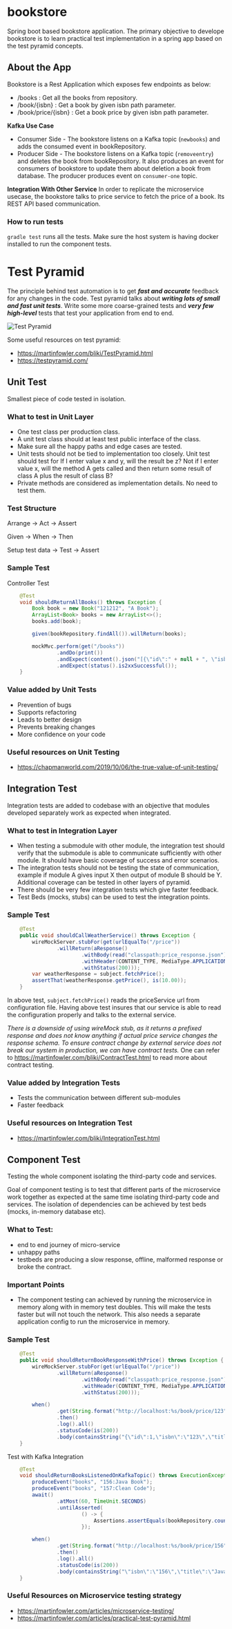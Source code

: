 # bookstore
Spring boot based bookstore application. The primary objective to develope bookstore is to learn practical test implementation in a spring app based on the test pyramid concepts.

## About the App
Bookstore is a Rest Application which exposes few endpoints as below:
- /books : Get all the books from repository.
- /book/{isbn} : Get a book by given isbn path parameter.
- /book/price/{isbn} : Get a book price by given isbn path parameter.

**Kafka Use Case**
- Consumer Side - The bookstore listens on a Kafka topic  (`newbooks`) and adds the consumed event in bookRepository.
- Producer Side - The bookstore listens on a Kafka topic (`removeentry`) and deletes the book from bookRepository. It also produces an event for consumers of bookstore to update them about deletion a book from database.
The producer produces event on `consumer-one` topic.

**Integration With Other Service**
In order to replicate the microservice usecase, the bookstore talks to price service to fetch the price of a book. Its REST API based communication.

### How to run tests
`gradle test` runs all the tests. Make sure the host system is having docker installed to run the component tests.

# Test Pyramid

The principle behind test automation is to get **_fast and accurate_** feedback for any changes in the code. Test pyramid talks about **_writing lots of small and fast unit tests_**. 
Write some more coarse-grained tests and **_very few high-level_** tests that test your application from end to end.

![Test Pyramid](docs/images/test-pyramid.png)

Some useful resources on test pyramid:
- https://martinfowler.com/bliki/TestPyramid.html
- https://testpyramid.com/

## Unit Test
Smallest piece of code tested in isolation.

### What to test in Unit Layer
- One test class per production class.
- A unit test class should at least test public interface of the class.
- Make sure all the happy paths and edge cases are tested. 
- Unit tests should not be tied to implementation too closely. Unit test should test for 
If I enter value x and y, will the result be z? Not if I enter value x, will the method A gets called and then return some result of class A plus the result of class B?
- Private methods are considered as implementation details. No need to test them.

### Test Structure
  Arrange -> Act -> Assert
  
  Given -> When -> Then
  
  Setup test data -> Test -> Assert
  
### Sample Test
Controller Test
```java
    @Test
    void shouldReturnAllBooks() throws Exception {
        Book book = new Book("121212", "A Book");
        ArrayList<Book> books = new ArrayList<>();
        books.add(book);

        given(bookRepository.findAll()).willReturn(books);

        mockMvc.perform(get("/books"))
                .andDo(print())
                .andExpect(content().json("[{\"id\":" + null + ", \"isbn\":\"121212\",\"title\":\"A Book\"}]"))
                .andExpect(status().is2xxSuccessful());
    }
```
  
### Value added by Unit Tests
- Prevention of bugs 
- Supports refactoring
- Leads to better design 
- Prevents breaking changes
- More confidence on your code

### Useful resources on Unit Testing
- https://chapmanworld.com/2019/10/06/the-true-value-of-unit-testing/

## Integration Test
Integration tests are added to codebase with an objective that modules developed separately work as expected when integrated.

### What to test in Integration Layer
- When testing a submodule with other module, the integration test should verify that the submodule is able
to communicate sufficiently with other module. It should have basic coverage of success and error scenarios.
- The integration tests should not be testing the state of communication, example if module A gives input X then output of module B should be Y. 
Additional coverage can be tested in other layers of pyramid. 
- There should  be very few integration tests which give faster feedback.
- Test Beds (mocks, stubs) can be used to test the integration points.

### Sample Test
```java
    @Test
    public void shouldCallWeatherService() throws Exception {
        wireMockServer.stubFor(get(urlEqualTo("/price"))
                .willReturn(aResponse()
                        .withBody(read("classpath:price_response.json"))
                        .withHeader(CONTENT_TYPE, MediaType.APPLICATION_JSON_VALUE)
                        .withStatus(200)));
        var weatherResponse = subject.fetchPrice();
        assertThat(weatherResponse.getPrice(), is(10.00));
    }
```

In above test, `subject.fetchPrice()` reads the priceService  url from configuration file. Having above
test insures that our service is able to read the configuration properly and talks to the external service.

_There is a downside of using wireMock stub, as it returns a prefixed response and does not know anything if actual price
service changes the response schema. To ensure contract change by external service does not break our system
in production, we can have contract tests._ One can refer to https://martinfowler.com/bliki/ContractTest.html to read more about
contract testing.

### Value added by Integration Tests
- Tests the communication between different sub-modules
- Faster feedback

### Useful resources on Integration Test
- https://martinfowler.com/bliki/IntegrationTest.html

## Component Test
Testing the whole component isolating the third-party code and services.

Goal of component testing is to test that different parts of the microservice work together as expected at the same time isolating third-party code and services. 
The isolation of dependencies can be achieved by test beds (mocks, in-memory database etc).

### What to Test:
- end to end journey of micro-service
- unhappy paths
- testbeds are producing a slow response, offline, malformed response or broke the contract.

### Important Points
- The component testing can achieved by running the microservice in memory along with in memory test doubles. 
This will make the tests faster but will not touch the network. This also needs a separate application config to run the microservice in memory.

### Sample Test
```java
    @Test
    public void shouldReturnBookResponseWithPrice() throws Exception {
        wireMockServer.stubFor(get(urlEqualTo("/price"))
                .willReturn(aResponse()
                        .withBody(read("classpath:price_response.json"))
                        .withHeader(CONTENT_TYPE, MediaType.APPLICATION_JSON_VALUE)
                        .withStatus(200)));

        when()
                .get(String.format("http://localhost:%s/book/price/123", port))
                .then()
                .log().all()
                .statusCode(is(200))
                .body(containsString("{\"id\":1,\"isbn\":\"123\",\"title\":\"Clean Code\",\"price\":10.0}"));
    }
```

Test with Kafka Integration

```java
    @Test
    void shouldReturnBooksListenedOnKafkaTopic() throws ExecutionException, InterruptedException, IOException {
        produceEvent("books", "156:Java Book");
        produceEvent("books", "157:Clean Code");
        await()
                .atMost(60, TimeUnit.SECONDS)
                .untilAsserted(
                        () -> {
                            Assertions.assertEquals(bookRepository.count(), 3);
                        });

        when()
                .get(String.format("http://localhost:%s/book/price/156", port))
                .then()
                .log().all()
                .statusCode(is(200))
                .body(containsString("\"isbn\":\"156\",\"title\":\"Java Book\",\"price\":10.0}"));
    }
```

### Useful Resources on Microservice testing strategy
- https://martinfowler.com/articles/microservice-testing/
- https://martinfowler.com/articles/practical-test-pyramid.html